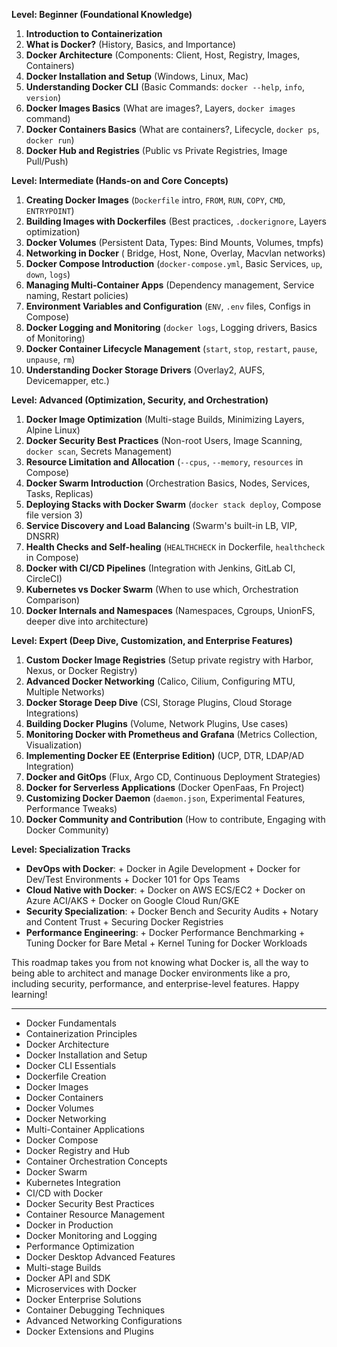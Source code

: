 **Level: Beginner (Foundational Knowledge)**

1. **Introduction to Containerization**
2. **What is Docker?** (History, Basics, and Importance)
3. **Docker Architecture** (Components: Client, Host, Registry, Images, Containers)
4. **Docker Installation and Setup** (Windows, Linux, Mac)
5. **Understanding Docker CLI** (Basic Commands: `docker --help`, `info`, `version`)
6. **Docker Images Basics** (What are images?, Layers, `docker images` command)
7. **Docker Containers Basics** (What are containers?, Lifecycle, `docker ps`, `docker run`)
8. **Docker Hub and Registries** (Public vs Private Registries, Image Pull/Push)

**Level: Intermediate (Hands-on and Core Concepts)**

1. **Creating Docker Images** (`Dockerfile` intro, `FROM`, `RUN`, `COPY`, `CMD`, `ENTRYPOINT`)
2. **Building Images with Dockerfiles** (Best practices, `.dockerignore`, Layers optimization)
3. **Docker Volumes** (Persistent Data, Types: Bind Mounts, Volumes, tmpfs)
4. **Networking in Docker** ( Bridge, Host, None, Overlay, Macvlan networks)
5. **Docker Compose Introduction** (`docker-compose.yml`, Basic Services, `up`, `down`, `logs`)
6. **Managing Multi-Container Apps** (Dependency management, Service naming, Restart policies)
7. **Environment Variables and Configuration** (`ENV`, `.env` files, Configs in Compose)
8. **Docker Logging and Monitoring** (`docker logs`, Logging drivers, Basics of Monitoring)
9. **Docker Container Lifecycle Management** (`start`, `stop`, `restart`, `pause`, `unpause`, `rm`)
10. **Understanding Docker Storage Drivers** (Overlay2, AUFS, Devicemapper, etc.)

**Level: Advanced (Optimization, Security, and Orchestration)**

1. **Docker Image Optimization** (Multi-stage Builds, Minimizing Layers, Alpine Linux)
2. **Docker Security Best Practices** (Non-root Users, Image Scanning, `docker scan`, Secrets Management)
3. **Resource Limitation and Allocation** (`--cpus`, `--memory`, `resources` in Compose)
4. **Docker Swarm Introduction** (Orchestration Basics, Nodes, Services, Tasks, Replicas)
5. **Deploying Stacks with Docker Swarm** (`docker stack deploy`, Compose file version 3)
6. **Service Discovery and Load Balancing** (Swarm's built-in LB, VIP, DNSRR)
7. **Health Checks and Self-healing** (`HEALTHCHECK` in Dockerfile, `healthcheck` in Compose)
8. **Docker with CI/CD Pipelines** (Integration with Jenkins, GitLab CI, CircleCI)
9. **Kubernetes vs Docker Swarm** (When to use which, Orchestration Comparison)
10. **Docker Internals and Namespaces** (Namespaces, Cgroups, UnionFS, deeper dive into architecture)

**Level: Expert (Deep Dive, Customization, and Enterprise Features)**

1. **Custom Docker Image Registries** (Setup private registry with Harbor, Nexus, or Docker Registry)
2. **Advanced Docker Networking** (Calico, Cilium, Configuring MTU, Multiple Networks)
3. **Docker Storage Deep Dive** (CSI, Storage Plugins, Cloud Storage Integrations)
4. **Building Docker Plugins** (Volume, Network Plugins, Use cases)
5. **Monitoring Docker with Prometheus and Grafana** (Metrics Collection, Visualization)
6. **Implementing Docker EE (Enterprise Edition)** (UCP, DTR, LDAP/AD Integration)
7. **Docker and GitOps** (Flux, Argo CD, Continuous Deployment Strategies)
8. **Docker for Serverless Applications** (Docker OpenFaas, Fn Project)
9. **Customizing Docker Daemon** (`daemon.json`, Experimental Features, Performance Tweaks)
10. **Docker Community and Contribution** (How to contribute, Engaging with Docker Community)

**Level: Specialization Tracks**

* **DevOps with Docker**:
        + Docker in Agile Development
        + Docker for Dev/Test Environments
        + Docker 101 for Ops Teams
* **Cloud Native with Docker**:
        + Docker on AWS ECS/EC2
        + Docker on Azure ACI/AKS
        + Docker on Google Cloud Run/GKE
* **Security Specialization**:
        + Docker Bench and Security Audits
        + Notary and Content Trust
        + Securing Docker Registries
* **Performance Engineering**:
        + Docker Performance Benchmarking
        + Tuning Docker for Bare Metal
        + Kernel Tuning for Docker Workloads

This roadmap takes you from not knowing what Docker is, all the way to being able to architect and manage Docker environments like a pro, including security, performance, and enterprise-level features. Happy learning!




----
- Docker Fundamentals
- Containerization Principles
- Docker Architecture
- Docker Installation and Setup
- Docker CLI Essentials
- Dockerfile Creation
- Docker Images
- Docker Containers
- Docker Volumes
- Docker Networking
- Multi-Container Applications
- Docker Compose
- Docker Registry and Hub
- Container Orchestration Concepts
- Docker Swarm
- Kubernetes Integration
- CI/CD with Docker
- Docker Security Best Practices
- Container Resource Management
- Docker in Production
- Docker Monitoring and Logging
- Performance Optimization
- Docker Desktop Advanced Features
- Multi-stage Builds
- Docker API and SDK
- Microservices with Docker
- Docker Enterprise Solutions
- Container Debugging Techniques
- Advanced Networking Configurations
- Docker Extensions and Plugins